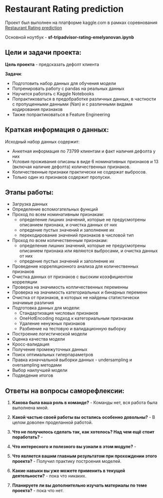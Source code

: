 # Restaurant Rating prediction

Проект был выполнен на платформе kaggle.com в рамках соревнования [Restaurant Rating prediction](https://www.kaggle.com/c/sf-dst-restaurant-rating)

Основной ноутбук - **sf-tripadvisor-rating-emelyanovan.ipynb**

## Цeли и задачи проекта:
**Цель проекта** - предсказать дефолт клиента 

**Задачи**:

 - Подготовить набор данных для обучения модели
 - Потренировать работу с pandas на реальных данных
 - Научится работать с Kaggle Notebooks
 - Попрактиковаться в предобработке различных данных, в частности с пропущенными данными (Nan) и с различными видами кодирования признаков
 - Также попрактиковаться в Feature Engineering

## Краткая информация о данных:
Исходный набор данных содержит:

- Анкетная информация по 73799 клиентам  и факт наличия дефолта у них
- Условия проживания описаны в виде 6 номинативных признаков и 13 (включая наличие дефолта) количественных признаков.
- Количественные признаки практически не содержат выбросов.
- Только один из признаков содержит пропуски.

## Этапы работы:

- Загрузка данных
- Определение вспомогательных функций
- Проход по всем номинативным признакам:
    - определение лишних значений, которые не предусмотрены описанием признака, и очистка данных от них
    - опредение пустых значений и заполнение их
    - перекодирование значений признаков в числовой тип
- Проход по всем количественным признакам:
    - определение лишних значений, которые не предусмотрены описанием признака или являются выбросами, и очистка данных от них
    - опредение пустых значений и заполнение их
- Проведение корреляционного анализа для количественных признаков
- Очистка данных от признаков с высоким коээфициентом корреляции
- Проверка на значимость колличественных переменны
- Проверка на значимость категориальных и бинарных переменн
- Очистка от признаков, в которых не найдены статистически значимые различия 
- Подготовка данных для модели:
    - Стандартизация числовых признаков
    - OneHotEncoding подход к категориальным признакам
    - Удаление ненужных признаков
    - Разбиение на тестовую и валидационную выборку
- Построение логистической модели
- Оценка качества модели
- Кросс-валидация
- Получение промежуточных данных
- Поиск оптимальных гиперпараметров
- Правка изначчальной выборки данных - undersampling и oversampling методами
- Выбор наилучшей модели
- Подведение итогов

## Ответы на вопросы саморефлексии:
1. **Какова была ваша роль в команде?** - Команды нет, вся работа была выполнена мной. 

2. **Какой частью своей работы вы остались особенно довольны?**  - В целом доволен проделанной работой. 

3. **Что не получилось сделать так, как хотелось? Над чем ещё стоит поработать?** - 

4. **Что интересного и полезного вы узнали в этом модуле?** - 

5. **Что является вашим главным результатом при прохождении этого проекта?** - Получил практику построения моделей. 

6. **Какие навыки вы уже можете применить в текущей деятельности?** - пока что никаких.

7. **Планируете ли вы дополнительно изучать материалы по теме проекта?** - пока что нет.
